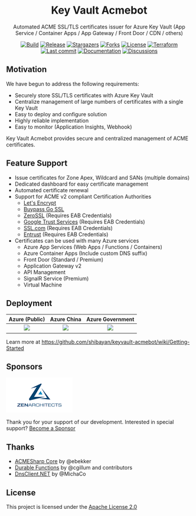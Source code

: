 <h1 align="center">
  Key Vault Acmebot
</h1>
<p align="center">
  Automated ACME SSL/TLS certificates issuer for Azure Key Vault (App Service / Container Apps / App Gateway / Front Door / CDN / others)
</p>
<p align="center">
  <a href="https://github.com/shibayan/keyvault-acmebot/actions/workflows/build.yml" rel="nofollow"><img src="https://github.com/shibayan/keyvault-acmebot/workflows/Build/badge.svg" alt="Build" style="max-width: 100%;"></a>
  <a href="https://github.com/shibayan/keyvault-acmebot/releases/latest" rel="nofollow"><img src="https://badgen.net/github/release/shibayan/keyvault-acmebot" alt="Release" style="max-width: 100%;"></a>
  <a href="https://github.com/shibayan/keyvault-acmebot/stargazers" rel="nofollow"><img src="https://badgen.net/github/stars/shibayan/keyvault-acmebot" alt="Stargazers" style="max-width: 100%;"></a>
  <a href="https://github.com/shibayan/keyvault-acmebot/network/members" rel="nofollow"><img src="https://badgen.net/github/forks/shibayan/keyvault-acmebot" alt="Forks" style="max-width: 100%;"></a>
  <a href="https://github.com/shibayan/keyvault-acmebot/blob/master/LICENSE"><img src="https://badgen.net/github/license/shibayan/keyvault-acmebot" alt="License" style="max-width: 100%;"></a>
  <a href="https://registry.terraform.io/modules/shibayan/keyvault-acmebot/azurerm/latest" rel="nofollow"><img src="https://badgen.net/badge/terraform/registry/5c4ee5" alt="Terraform" style="max-width: 100%;"></a>
  <br>
  <a href="https://github.com/shibayan/keyvault-acmebot/commits/master" rel="nofollow"><img src="https://badgen.net/github/last-commit/shibayan/keyvault-acmebot" alt="Last commit" style="max-width: 100%;"></a>
  <a href="https://github.com/shibayan/keyvault-acmebot/wiki" rel="nofollow"><img src="https://badgen.net/badge/documentation/available/ff7733" alt="Documentation" style="max-width: 100%;"></a>
  <a href="https://github.com/shibayan/keyvault-acmebot/discussions" rel="nofollow"><img src="https://badgen.net/badge/discussions/welcome/ff7733" alt="Discussions" style="max-width: 100%;"></a>
</p>

## Motivation

We have begun to address the following requirements:

- Securely store SSL/TLS certificates with Azure Key Vault
- Centralize management of large numbers of certificates with a single Key Vault
- Easy to deploy and configure solution
- Highly reliable implementation
- Easy to monitor (Application Insights, Webhook)

Key Vault Acmebot provides secure and centralized management of ACME certificates.

## Feature Support

- Issue certificates for Zone Apex, Wildcard and SANs (multiple domains)
- Dedicated dashboard for easy certificate management
- Automated certificate renewal
- Support for ACME v2 compliant Certification Authorities
  - [Let's Encrypt](https://letsencrypt.org/)
  - [Buypass Go SSL](https://www.buypass.com/ssl/resources/acme-free-ssl)
  - [ZeroSSL](https://zerossl.com/features/acme/) (Requires EAB Credentials)
  - [Google Trust Services](https://pki.goog/) (Requires EAB Credentials)
  - [SSL.com](https://www.ssl.com/how-to/order-free-90-day-ssl-tls-certificates-with-acme/) (Requires EAB Credentials)
  - [Entrust](https://www.entrust.com/) (Requires EAB Credentials)
- Certificates can be used with many Azure services
  - Azure App Services (Web Apps / Functions / Containers)
  - Azure Container Apps (Include custom DNS suffix)
  - Front Door (Standard / Premium)
  - Application Gateway v2
  - API Management
  - SignalR Service (Premium)
  - Virtual Machine

## Deployment

| Azure (Public) | Azure China | Azure Government |
| :---: | :---: | :---: |
| <a href="https://portal.azure.com/#create/Microsoft.Template/uri/https%3A%2F%2Fraw.githubusercontent.com%2Fprojecthosts%2Fkeyvault-acmebot%2Fmaster%2Fazuredeploy.json" target="_blank"><img src="https://aka.ms/deploytoazurebutton" /></a> | <a href="https://portal.azure.cn/#create/Microsoft.Template/uri/https%3A%2F%2Fraw.githubusercontent.com%2Fprojecthosts%2Fkeyvault-acmebot%2Fmaster%2Fazuredeploy.json" target="_blank"><img src="https://aka.ms/deploytoazurebutton" /></a> | <a href="https://portal.azure.us/#create/Microsoft.Template/uri/https%3A%2F%2Fraw.githubusercontent.com%2Fprojecthosts%2Fkeyvault-acmebot%2Fmaster%2Fazuredeploy.json" target="_blank"><img src="https://aka.ms/deploytoazurebutton" /></a> |

Learn more at https://github.com/shibayan/keyvault-acmebot/wiki/Getting-Started

## Sponsors

[![ZEN Architects](docs/images/zenarchitects.png)](https://zenarchitects.co.jp)

Thank you for your support of our development. Interested in special support? [Become a Sponsor](https://github.com/sponsors/shibayan)

## Thanks

- [ACMESharp Core](https://github.com/PKISharp/ACMESharpCore) by @ebekker
- [Durable Functions](https://github.com/Azure/azure-functions-durable-extension) by @cgillum and contributors
- [DnsClient.NET](https://github.com/MichaCo/DnsClient.NET) by @MichaCo

## License

This project is licensed under the [Apache License 2.0](https://github.com/shibayan/keyvault-acmebot/blob/master/LICENSE)

